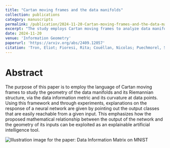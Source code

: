 ```yaml
---
title: "Cartan moving frames and the data manifolds"
collection: publications
category: manuscripts
permalink: /publication/2024-11-20-Cartan-moving-frames-and-the-data-manifolds
excerpt: "The study employs Cartan moving frames to analyze data manifolds and their curvature, offering insights into neural network outputs as an explainable AI tool.<br/><img src='/images/2024-09-18-MNIST-ReLU-DIM.png'>"
date: 2024-11-20
venue: 'Information Geometry'
paperurl: 'https://arxiv.org/abs/2409.12057'
citation: 'Tron, Eliot; Fioresi, Rita; Couëllan, Nicolas; Puechmorel, Stéphane. &quot;Cartan moving frames and the data manifolds.&quot; Info. Geo. (2024). https://doi.org/10.1007/s41884-024-00159-8.'
---
```


# Abstract
The purpose of this paper is to employ the language of Cartan moving frames to study the geometry of the data manifolds and its Riemannian structure, via the data information metric and its curvature at data points. Using this framework and through experiments, explanations on the response of a neural network are given by pointing out the output classes that are easily reachable from a given input. This emphasizes how the proposed mathematical relationship between the output of the network and the geometry of its inputs can be exploited as an explainable artificial intelligence tool. 

![Illustration image for the paper: Data Information Matrix on MNIST](http://eliot-tron.github.io/images/2024-09-18-MNIST-ReLU-DIM.png)
